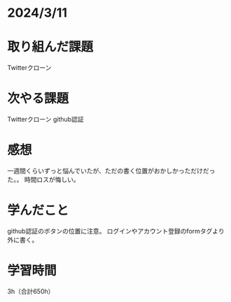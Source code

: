 # 2024/3/11
# 取り組んだ課題
Twitterクローン

# 次やる課題
Twitterクローン github認証

# 感想
一週間くらいずっと悩んでいたが、ただの書く位置がおかしかっただけだった。。
時間ロスが悔しい。

# 学んだこと
github認証のボタンの位置に注意。
ログインやアカウント登録のformタグより外に書く。

# 学習時間
3h（合計650h）
